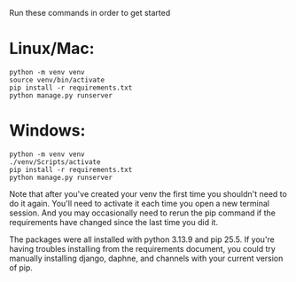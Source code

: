 Run these commands in order to get started

# **Linux/Mac:**
    python -m venv venv
    source venv/bin/activate
    pip install -r requirements.txt
    python manage.py runserver

# **Windows:**
    python -m venv venv
    ./venv/Scripts/activate
    pip install -r requirements.txt
    python manage.py runserver

Note that after you've created your venv the first time you shouldn't need to do it again. You'll need to activate it each time you open a new terminal session. And you may occasionally need to rerun the pip command if the requirements have changed since the last time you did it. 

The packages were all installed with python 3.13.9 and pip 25.5. If you're having troubles installing from the requirements document, you could try manually installing django, daphne, and channels with your current version of pip.